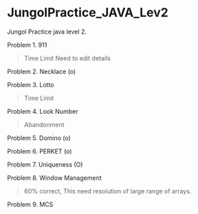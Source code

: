 # JungolPractice_JAVA_Lev2

Jungol Practice java level 2.

Problem 1. 911
> Time Limit
> Need to edit details

Problem 2. Necklace (o)

Problem 3. Lotto 
> Time Limit 

Problem 4. Look Number
> Abandonment

Problem 5. Domino (o)

Problem 6. PERKET (o)

Problem 7. Uniqueness (O)

Problem 8. Window Management
> 60% correct, This need resolution of large range of arrays.

Problem 9. MCS